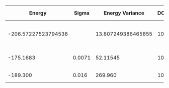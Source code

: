 | Energy              | Sigma   | Energy Variance    | DOF | Method                                                       | Data Repository |
|---------------------|---------|--------------------|-----|--------------------------------------------------------------|-----------------|
| -206.57227523794538 |         | 13.807249386465855 | 100 | DMRG (bond dimension = 1024)                                 |                 |
| -175.1683           | 0.0071  | 52.11545           | 100 | RBM (alpha = 1)                                              |                 |
| -189.300            | 0.016   | 269.960            | 100 | Jastrow baseline                                             |                 |
